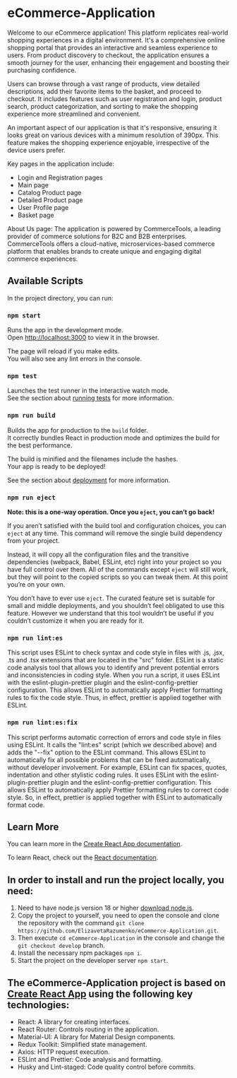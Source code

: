 # eCommerce-Application
Welcome to our eCommerce application! This platform replicates real-world shopping experiences in a digital environment. It's a comprehensive online shopping portal that provides an interactive and seamless experience to users. From product discovery to checkout, the application ensures a smooth journey for the user, enhancing their engagement and boosting their purchasing confidence.

Users can browse through a vast range of products, view detailed descriptions, add their favorite items to the basket, and proceed to checkout. It includes features such as user registration and login, product search, product categorization, and sorting to make the shopping experience more streamlined and convenient.

An important aspect of our application is that it's responsive, ensuring it looks great on various devices with a minimum resolution of 390px. This feature makes the shopping experience enjoyable, irrespective of the device users prefer.

Key pages in the application include:

- Login and Registration pages
- Main page
- Catalog Product page
- Detailed Product page
- User Profile page
- Basket page
  
About Us page:
The application is powered by CommerceTools, a leading provider of commerce solutions for B2C and B2B enterprises. CommerceTools offers a cloud-native, microservices-based commerce platform that enables brands to create unique and engaging digital commerce experiences.


## Available Scripts

In the project directory, you can run:

### `npm start`

Runs the app in the development mode.\
Open [http://localhost:3000](http://localhost:3000) to view it in the browser.

The page will reload if you make edits.\
You will also see any lint errors in the console.

### `npm test`

Launches the test runner in the interactive watch mode.\
See the section about [running tests](https://facebook.github.io/create-react-app/docs/running-tests) for more information.

### `npm run build`

Builds the app for production to the `build` folder.\
It correctly bundles React in production mode and optimizes the build for the best performance.

The build is minified and the filenames include the hashes.\
Your app is ready to be deployed!

See the section about [deployment](https://facebook.github.io/create-react-app/docs/deployment) for more information.

### `npm run eject`

**Note: this is a one-way operation. Once you `eject`, you can’t go back!**

If you aren’t satisfied with the build tool and configuration choices, you can `eject` at any time. This command will remove the single build dependency from your project.

Instead, it will copy all the configuration files and the transitive dependencies (webpack, Babel, ESLint, etc) right into your project so you have full control over them. All of the commands except `eject` will still work, but they will point to the copied scripts so you can tweak them. At this point you’re on your own.

You don’t have to ever use `eject`. The curated feature set is suitable for small and middle deployments, and you shouldn’t feel obligated to use this feature. However we understand that this tool wouldn’t be useful if you couldn’t customize it when you are ready for it.

### `npm run lint:es`
This script uses ESLint to check syntax and code style in files with .js, .jsx, .ts and .tsx extensions that are located in the "src" folder. ESLint is a static code analysis tool that allows you to identify and prevent potential errors and inconsistencies in coding style. When you run a script, it uses ESLint with the eslint-plugin-prettier plugin and the eslint-config-prettier configuration. This allows ESLint to automatically apply Prettier formatting rules to fix the code style. Thus, in effect, prettier is applied together with ESLint.

### `npm run lint:es:fix`
This script performs automatic correction of errors and code style in files using ESLint. It calls the "lint:es" script (which we described above) and adds the "--fix" option to the ESLint command. This allows ESLint to automatically fix all possible problems that can be fixed automatically, without developer involvement. For example, ESLint can fix spaces, quotes, indentation and other stylistic coding rules. It uses ESLint with the eslint-plugin-prettier plugin and the eslint-config-prettier configuration. This allows ESLint to automatically apply Prettier formatting rules to correct code style. So, in effect, prettier is applied together with ESLint to automatically format code.

## Learn More

You can learn more in the [Create React App documentation](https://facebook.github.io/create-react-app/docs/getting-started).

To learn React, check out the [React documentation](https://reactjs.org/).

## In order to install and run the project locally, you need: 
1. Need to have node.js version 18 or higher [download node.js](https://nodejs.org/).
2. Copy the project to yourself, you need to open the console and clone the repository with the command `git clone https://github.com/ElizavetaRazumenko/eCommerce-Application.git`.
3. Then execute `cd eCommerce-Application` in the console and change the `git checkout develop` branch.
4. Install the necessary npm packages `npm i`.
5. Start the project on the developer server `npm start`.


## The eCommerce-Application project is based on [Create React App](https://github.com/facebook/create-react-app) using the following key technologies:

- React: A library for creating interfaces.
- React Router: Controls routing in the application.
- Material-UI: A library for Material Design components.
- Redux Toolkit: Simplified state management.
- Axios: HTTP request execution.
- ESLint and Prettier: Code analysis and formatting.
- Husky and Lint-staged: Code quality control before commits.